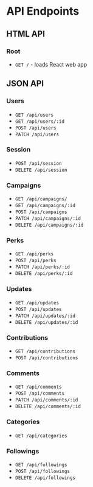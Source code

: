 # API Endpoints

## HTML API

### Root

- `GET /` - loads React web app

## JSON API

### Users

- `GET /api/users`
- `GET /api/users/:id`
- `POST /api/users`
- `PATCH /api/users`

### Session

- `POST /api/session`
- `DELETE /api/session`

### Campaigns

- `GET /api/campaigns/`
- `GET /api/campaigns/:id`
- `POST /api/campaigns`
- `PATCH /api/campaigns/:id`
- `DELETE /api/campaigns/:id`

### Perks

- `GET /api/perks`
- `POST /api/perks`
- `PATCH /api/perks/:id`
- `DELETE /api/perks/:id`

### Updates

- `GET /api/updates`
- `POST /api/updates`
- `PATCH /api/updates/:id`
- `DELETE /api/updates/:id`

### Contributions

- `GET /api/contributions`
- `POST /api/contributions`

### Comments

- `GET /api/comments`
- `POST /api/comments`
- `PATCH /api/comments/:id`
- `DELETE /api/comments/:id`

### Categories

- `GET /api/categories`

### Followings

- `GET /api/followings`
- `POST /api/followings`
- `DELETE /api/followings`
